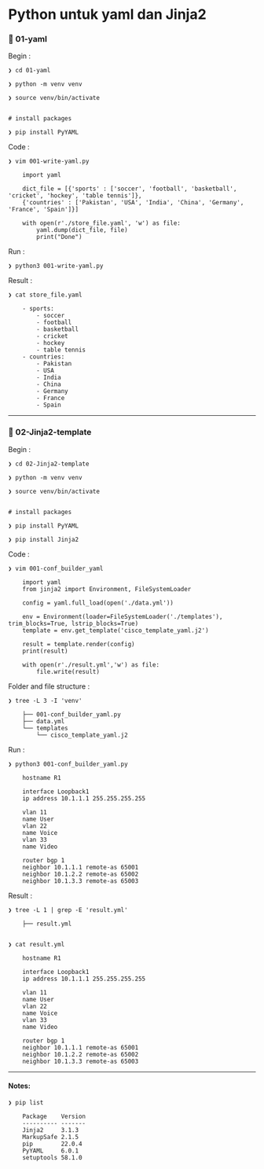 # Python untuk yaml dan Jinja2

### &#x1F680; 01-yaml

Begin :

    ❯ cd 01-yaml

    ❯ python -m venv venv

    ❯ source venv/bin/activate


    # install packages

    ❯ pip install PyYAML



Code :

    ❯ vim 001-write-yaml.py

        import yaml

        dict_file = [{'sports' : ['soccer', 'football', 'basketball', 'cricket', 'hockey', 'table tennis']},
        {'countries' : ['Pakistan', 'USA', 'India', 'China', 'Germany', 'France', 'Spain']}]

        with open(r'./store_file.yaml', 'w') as file:
            yaml.dump(dict_file, file)
            print("Done")

Run :

    ❯ python3 001-write-yaml.py


Result : 

    ❯ cat store_file.yaml

        - sports:
            - soccer
            - football
            - basketball
            - cricket
            - hockey
            - table tennis
        - countries:
            - Pakistan
            - USA
            - India
            - China
            - Germany
            - France
            - Spain

---


### &#x1F680; 02-Jinja2-template

Begin :

    ❯ cd 02-Jinja2-template

    ❯ python -m venv venv

    ❯ source venv/bin/activate


    # install packages

    ❯ pip install PyYAML

    ❯ pip install Jinja2


Code :

    ❯ vim 001-conf_builder_yaml

        import yaml
        from jinja2 import Environment, FileSystemLoader

        config = yaml.full_load(open('./data.yml'))

        env = Environment(loader=FileSystemLoader('./templates'), trim_blocks=True, lstrip_blocks=True)
        template = env.get_template('cisco_template_yaml.j2')

        result = template.render(config)
        print(result)

        with open(r'./result.yml','w') as file:
            file.write(result)


Folder and file structure :

    ❯ tree -L 3 -I 'venv'

        ├── 001-conf_builder_yaml.py
        ├── data.yml
        └── templates
            └── cisco_template_yaml.j2


Run :

    ❯ python3 001-conf_builder_yaml.py

        hostname R1

        interface Loopback1
        ip address 10.1.1.1 255.255.255.255

        vlan 11
        name User
        vlan 22
        name Voice
        vlan 33
        name Video

        router bgp 1
        neighbor 10.1.1.1 remote-as 65001
        neighbor 10.1.2.2 remote-as 65002
        neighbor 10.1.3.3 remote-as 65003

Result : 

    ❯ tree -L 1 | grep -E 'result.yml'

        ├── result.yml


    ❯ cat result.yml

        hostname R1

        interface Loopback1
        ip address 10.1.1.1 255.255.255.255

        vlan 11
        name User
        vlan 22
        name Voice
        vlan 33
        name Video

        router bgp 1
        neighbor 10.1.1.1 remote-as 65001
        neighbor 10.1.2.2 remote-as 65002
        neighbor 10.1.3.3 remote-as 65003

---

#### Notes:

    ❯ pip list

        Package    Version
        ---------- -------
        Jinja2     3.1.3
        MarkupSafe 2.1.5
        pip        22.0.4
        PyYAML     6.0.1
        setuptools 58.1.0